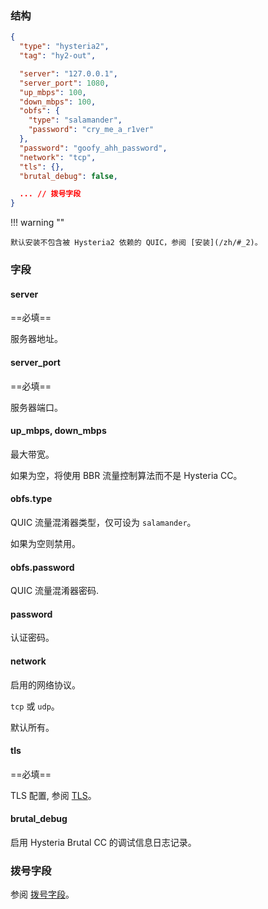 ### 结构

```json
{
  "type": "hysteria2",
  "tag": "hy2-out",

  "server": "127.0.0.1",
  "server_port": 1080,
  "up_mbps": 100,
  "down_mbps": 100,
  "obfs": {
    "type": "salamander",
    "password": "cry_me_a_r1ver"
  },
  "password": "goofy_ahh_password",
  "network": "tcp",
  "tls": {},
  "brutal_debug": false,

  ... // 拨号字段
}
```

!!! warning ""

    默认安装不包含被 Hysteria2 依赖的 QUIC，参阅 [安装](/zh/#_2)。

### 字段

#### server

==必填==

服务器地址。

#### server_port

==必填==

服务器端口。

#### up_mbps, down_mbps

最大带宽。

如果为空，将使用 BBR 流量控制算法而不是 Hysteria CC。

#### obfs.type

QUIC 流量混淆器类型，仅可设为 `salamander`。

如果为空则禁用。

#### obfs.password

QUIC 流量混淆器密码.

#### password

认证密码。

#### network

启用的网络协议。

`tcp` 或 `udp`。

默认所有。

#### tls

==必填==

TLS 配置, 参阅 [TLS](/zh/configuration/shared/tls/#outbound)。

#### brutal_debug

启用 Hysteria Brutal CC 的调试信息日志记录。

### 拨号字段

参阅 [拨号字段](/zh/configuration/shared/dial/)。
